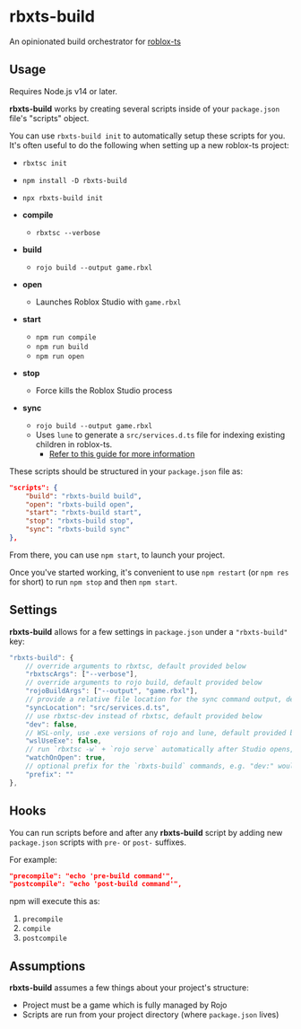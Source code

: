 # rbxts-build

An opinionated build orchestrator for [roblox-ts](https://roblox-ts.com)

## Usage

Requires Node.js v14 or later.

**rbxts-build** works by creating several scripts inside of your `package.json` file's "scripts" object.

You can use `rbxts-build init` to automatically setup these scripts for you. It's often useful to do the following when setting up a new roblox-ts project:
- `rbxtsc init`
- `npm install -D rbxts-build`
- `npx rbxts-build init`

- **compile**
	- `rbxtsc --verbose`
- **build**
	- `rojo build --output game.rbxl`
- **open**
	- Launches Roblox Studio with `game.rbxl`
- **start**
	- `npm run compile`
	- `npm run build`
	- `npm run open`
- **stop**
	- Force kills the Roblox Studio process
- **sync**
	- `rojo build --output game.rbxl`
	- Uses `lune` to generate a `src/services.d.ts` file for indexing existing children in roblox-ts.
		- [Refer to this guide for more information](https://roblox-ts.com/docs/guides/indexing-children/)

These scripts should be structured in your `package.json` file as:
```json
"scripts": {
	"build": "rbxts-build build",
	"open": "rbxts-build open",
	"start": "rbxts-build start",
	"stop": "rbxts-build stop",
	"sync": "rbxts-build sync"
},
```

From there, you can use `npm start`, to launch your project.

Once you've started working, it's convenient to use `npm restart` (or `npm res` for short) to run `npm stop` and then `npm start`.

## Settings

**rbxts-build** allows for a few settings in `package.json` under a `"rbxts-build"` key:
```js
"rbxts-build": {
	// override arguments to rbxtsc, default provided below
	"rbxtscArgs": ["--verbose"],
	// override arguments to rojo build, default provided below
	"rojoBuildArgs": ["--output", "game.rbxl"],
	// provide a relative file location for the sync command output, default provided below
	"syncLocation": "src/services.d.ts",
	// use rbxtsc-dev instead of rbxtsc, default provided below
	"dev": false,
	// WSL-only, use .exe versions of rojo and lune, default provided below
	"wslUseExe": false,
	// run `rbxtsc -w` + `rojo serve` automatically after Studio opens, default provided below
	"watchOnOpen": true,
	// optional prefix for the `rbxts-build` commands, e.g. "dev:" would run "dev:watch" instead of "watch", default provided below
	"prefix": ""
},
```

## Hooks
You can run scripts before and after any **rbxts-build** script by adding new `package.json` scripts with `pre-` or `post-` suffixes.

For example:
```json
"precompile": "echo 'pre-build command'",
"postcompile": "echo 'post-build command'",
```

npm will execute this as:
1. `precompile`
1. `compile`
1. `postcompile`

## Assumptions

**rbxts-build** assumes a few things about your project's structure:
- Project must be a game which is fully managed by Rojo
- Scripts are run from your project directory (where `package.json` lives)
